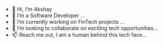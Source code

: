 - 👋 Hi, I’m Akshay
- 👀 I’m a Software Developer ...
- 🌱 I’m currently working on FinTech projects ...
- 💞️ I’m looking to collaborate on exciting tech opportunities...
- 📫 Reach me out, I am a human behind this tech face...

<!---
itscodemen/itscodemen is a ✨ special ✨ repository because its `README.md` (this file) appears on your GitHub profile.
You can click the Preview link to take a look at your changes.
--->
